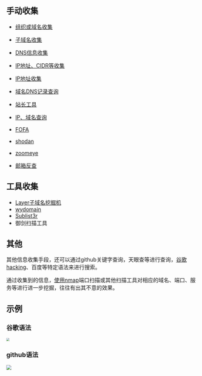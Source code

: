 ## 手动收集

* [组织或域名收集](https://crt.sh)
* [子域名收集](https://phpinfo.me/domain)

* [DNS信息收集](https://dnsdumpster.com/)
* [IP地址、CIDR等收集](https://search.censys.io/)
* [IP地址收集](https://www.ipip.net/ip.html)
* [域名DNS记录查询](https://tools.ipip.net/domain.php)
* [站长工具](https://tool.chinaz.com/)
* [IP、域名查询](https://www.webscan.cc/)
* [FOFA](https://classic.fofa.so/)
* [shodan](https://www.shodan.io/)
* [zoomeye](https://www.zoomeye.org/)
* [邮箱反查](https://whois.west.cn/reverse/dom_em)



## 工具收集

* [Layer子域名挖掘机](https://github.com/euphrat1ca/LayerDomainFinder)
* [wydomain](https://github.com/ring04h/wydomain)
* [Sublist3r](https://github.com/aboul3la/Sublist3r)
* 御剑扫描工具



## 其他

其他信息收集手段，还可以通过github关键字查询，天眼查等进行查询，[谷歌hacking](https://zhuanlan.zhihu.com/p/142832509)、百度等特定语法来进行搜索。

通过收集到的信息，[使用nmap](https://www.sqlsec.com/2017/07/nmap.html)端口扫描或其他扫描工具对相应的域名、端口、服务等进行进一步挖掘，往往有出其不意的效果。



## 示例

### 谷歌语法

<img src="https://borinboy.oss-cn-shanghai.aliyuncs.com/huan20210815113725.png" style="zoom:50%;" />

### github语法

<img src="https://borinboy.oss-cn-shanghai.aliyuncs.com/huan20210815121900.png" style="zoom:80%;" />




